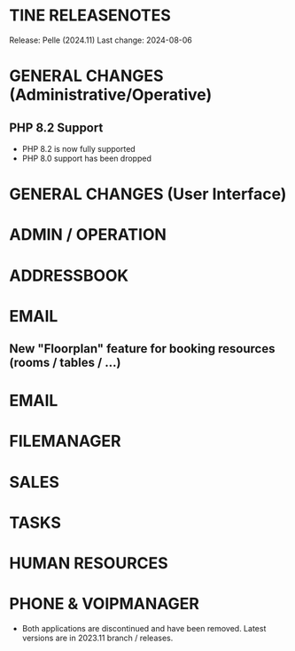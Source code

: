 
TINE RELEASENOTES
=====================
                    
  Release:     Pelle (2024.11)
  Last change: 2024-08-06

# GENERAL CHANGES (Administrative/Operative)

## PHP 8.2 Support

- PHP 8.2 is now fully supported
- PHP 8.0 support has been dropped

# GENERAL CHANGES (User Interface)

# ADMIN / OPERATION

# ADDRESSBOOK

# EMAIL

## New "Floorplan" feature for booking resources (rooms / tables / ...)

# EMAIL

# FILEMANAGER

# SALES

# TASKS

# HUMAN RESOURCES

# PHONE & VOIPMANAGER

- Both applications are discontinued and have been removed. Latest versions are in 2023.11 branch / releases.
